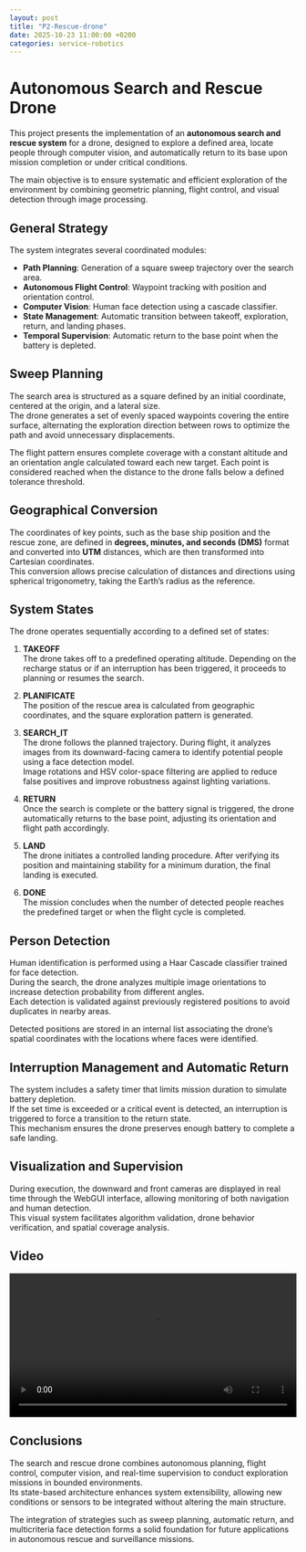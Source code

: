 ```yaml
---
layout: post  
title: "P2-Rescue-drone"  
date: 2025-10-23 11:00:00 +0200  
categories: service-robotics  
---
```


# **Autonomous Search and Rescue Drone**

This project presents the implementation of an **autonomous search and rescue system** for a drone, designed to explore a defined area, locate people through computer vision, and automatically return to its base upon mission completion or under critical conditions.  

The main objective is to ensure systematic and efficient exploration of the environment by combining geometric planning, flight control, and visual detection through image processing.

## **General Strategy**

The system integrates several coordinated modules:

- **Path Planning**: Generation of a square sweep trajectory over the search area.  
- **Autonomous Flight Control**: Waypoint tracking with position and orientation control.  
- **Computer Vision**: Human face detection using a cascade classifier.  
- **State Management**: Automatic transition between takeoff, exploration, return, and landing phases.  
- **Temporal Supervision**: Automatic return to the base point when the battery is depleted.

## **Sweep Planning**

The search area is structured as a square defined by an initial coordinate, centered at the origin, and a lateral size.  
The drone generates a set of evenly spaced waypoints covering the entire surface, alternating the exploration direction between rows to optimize the path and avoid unnecessary displacements.  

The flight pattern ensures complete coverage with a constant altitude and an orientation angle calculated toward each new target. Each point is considered reached when the distance to the drone falls below a defined tolerance threshold.

## **Geographical Conversion**

The coordinates of key points, such as the base ship position and the rescue zone, are defined in **degrees, minutes, and seconds (DMS)** format and converted into **UTM** distances, which are then transformed into Cartesian coordinates.  
This conversion allows precise calculation of distances and directions using spherical trigonometry, taking the Earth’s radius as the reference.

## **System States**

The drone operates sequentially according to a defined set of states:

1. **TAKEOFF**  
   The drone takes off to a predefined operating altitude. Depending on the recharge status or if an interruption has been triggered, it proceeds to planning or resumes the search.

2. **PLANIFICATE**  
   The position of the rescue area is calculated from geographic coordinates, and the square exploration pattern is generated.

3. **SEARCH_IT**  
   The drone follows the planned trajectory. During flight, it analyzes images from its downward-facing camera to identify potential people using a face detection model.  
   Image rotations and HSV color-space filtering are applied to reduce false positives and improve robustness against lighting variations.

4. **RETURN**  
   Once the search is complete or the battery signal is triggered, the drone automatically returns to the base point, adjusting its orientation and flight path accordingly.

5. **LAND**  
   The drone initiates a controlled landing procedure. After verifying its position and maintaining stability for a minimum duration, the final landing is executed.

6. **DONE**  
   The mission concludes when the number of detected people reaches the predefined target or when the flight cycle is completed.  

## **Person Detection**

Human identification is performed using a Haar Cascade classifier trained for face detection.  
During the search, the drone analyzes multiple image orientations to increase detection probability from different angles.  
Each detection is validated against previously registered positions to avoid duplicates in nearby areas.  

Detected positions are stored in an internal list associating the drone’s spatial coordinates with the locations where faces were identified.

## **Interruption Management and Automatic Return**

The system includes a safety timer that limits mission duration to simulate battery depletion.  
If the set time is exceeded or a critical event is detected, an interruption is triggered to force a transition to the return state.  
This mechanism ensures the drone preserves enough battery to complete a safe landing.

## **Visualization and Supervision**

During execution, the downward and front cameras are displayed in real time through the WebGUI interface, allowing monitoring of both navigation and human detection.  
This visual system facilitates algorithm validation, drone behavior verification, and spatial coverage analysis.

## **Video**

<div style="display: flex; justify-content: center;">
  <video width="700" controls>
    <source src="{{ '/assets/videos/Drone_rescue.mp4' | relative_url }}" type="video/webm">
    Your browser does not support WebM format.
  </video>
</div>

## **Conclusions**

The search and rescue drone combines autonomous planning, flight control, computer vision, and real-time supervision to conduct exploration missions in bounded environments.  
Its state-based architecture enhances system extensibility, allowing new conditions or sensors to be integrated without altering the main structure.  

The integration of strategies such as sweep planning, automatic return, and multicriteria face detection forms a solid foundation for future applications in autonomous rescue and surveillance missions.
